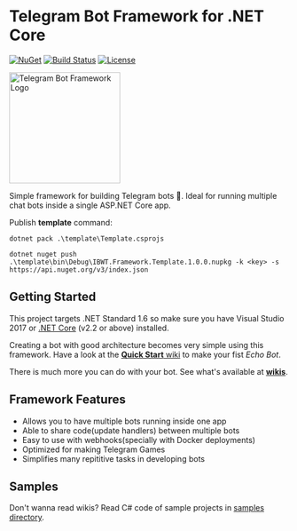 ﻿# Telegram Bot Framework for .NET Core

 [![NuGet](https://img.shields.io/nuget/v/IBWT.Framework.svg?style=flat-square&label=IBWT.Framework&maxAge=3600)](https://www.nuget.org/packages/IBWT.Framework)
 [![Build Status](https://img.shields.io/travis/pouladpld/IBWT.Framework.svg?style=flat-square&maxAge=3600)](https://travis-ci.org/pouladpld/IBWT.Framework)
 [![License](https://img.shields.io/github/license/pouladpld/IBWT.Framework.svg?style=flat-square&maxAge=2592000)](https://raw.githubusercontent.com/pouladpld/IBWT.Framework/master/LICENSE)

<img src="./docs/icon.png" alt="Telegram Bot Framework Logo" width=200 height=200 />

Simple framework for building Telegram bots 🤖. Ideal for running multiple chat bots inside a single ASP.NET Core app.

Publish **template** command:

`dotnet pack .\template\Template.csprojs`

`dotnet nuget push .\template\bin\Debug\IBWT.Framework.Template.1.0.0.nupkg -k <key> -s https://api.nuget.org/v3/index.json`

## Getting Started

This project targets .NET Standard 1.6 so make sure you have Visual Studio 2017 or [.NET Core](https://www.microsoft.com/net/download/core#/current) (v2.2 or above) installed.

Creating a bot with good architecture becomes very simple using this framework. Have a look at the [**Quick Start** wiki](./docs/wiki/quick-start/echo-bot.md) to make your fist _Echo Bot_.

There is much more you can do with your bot. See what's available at [**wikis**](./docs/wiki/README.md).

## Framework Features

- Allows you to have multiple bots running inside one app
- Able to share code(update handlers) between multiple bots
- Easy to use with webhooks(specially with Docker deployments)
- Optimized for making Telegram Games
- Simplifies many repititive tasks in developing bots

## Samples

Don't wanna read wikis? Read C# code of sample projects in [samples directory](./sample/).
